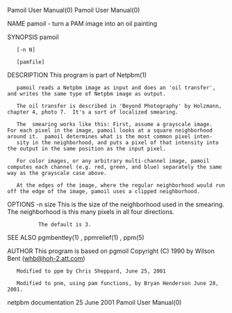 Pamoil User Manual(0)                                                                                                                                                                   Pamoil User Manual(0)



NAME
       pamoil - turn a PAM image into an oil painting


SYNOPSIS
       pamoil

       [-n N]

       [pamfile]


DESCRIPTION
       This program is part of Netpbm(1)

       pamoil reads a Netpbm image as input and does an 'oil transfer', and writes the same type of Netpbm image as output.

       The oil transfer is described in 'Beyond Photography' by Holzmann, chapter 4, photo 7.  It's a sort of localized smearing.

       The  smearing works like this: First, assume a grayscale image.  For each pixel in the image, pamoil looks at a square neighborhood around it.  pamoil determines what is the most common pixel inten-
       sity in the neighborhood, and puts a pixel of that intensity into the output in the same position as the input pixel.

       For color images, or any arbitrary multi-channel image, pamoil computes each channel (e.g. red, green, and blue) separately the same way as the grayscale case above.

       At the edges of the image, where the regular neighborhood would run off the edge of the image, pamoil uses a clipped neighborhood.


OPTIONS
       -n size
              This is the size of the neighborhood used in the smearing.  The neighborhood is this many pixels in all four directions.

              The default is 3.





SEE ALSO
       pgmbentley(1) , ppmrelief(1) , ppm(5)


AUTHOR
       This program is based on pgmoil Copyright (C) 1990 by Wilson Bent (whb@hoh-2.att.com)

       Modified to ppm by Chris Sheppard, June 25, 2001

       Modified to pnm, using pam functions, by Bryan Henderson June 28, 2001.



netpbm documentation                                                                             25 June 2001                                                                           Pamoil User Manual(0)
